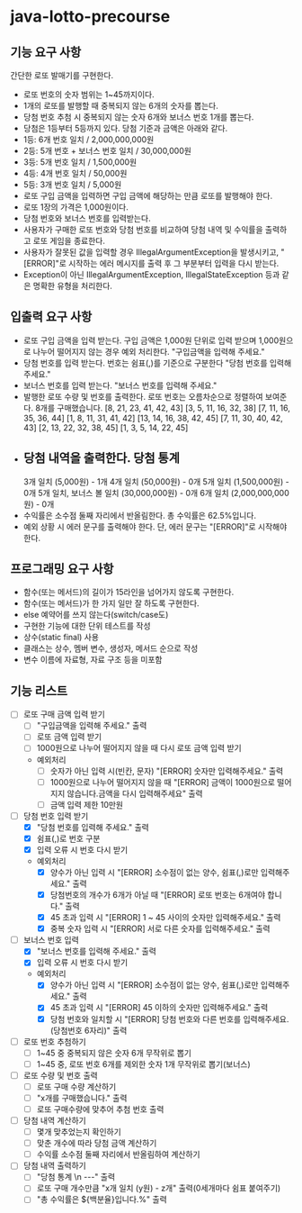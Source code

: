 # java-lotto-precourse

## 기능 요구 사항
간단한 로또 발매기를 구현한다.

- 로또 번호의 숫자 범위는 1~45까지이다.
- 1개의 로또를 발행할 때 중복되지 않는 6개의 숫자를 뽑는다.
- 당첨 번호 추첨 시 중복되지 않는 숫자 6개와 보너스 번호 1개를 뽑는다.
- 당첨은 1등부터 5등까지 있다. 당첨 기준과 금액은 아래와 같다.
- 1등: 6개 번호 일치 / 2,000,000,000원
- 2등: 5개 번호 + 보너스 번호 일치 / 30,000,000원
- 3등: 5개 번호 일치 / 1,500,000원
- 4등: 4개 번호 일치 / 50,000원
- 5등: 3개 번호 일치 / 5,000원
- 로또 구입 금액을 입력하면 구입 금액에 해당하는 만큼 로또를 발행해야 한다.
- 로또 1장의 가격은 1,000원이다.
- 당첨 번호와 보너스 번호를 입력받는다.
- 사용자가 구매한 로또 번호와 당첨 번호를 비교하여 당첨 내역 및 수익률을 출력하고 로또 게임을 종료한다.
- 사용자가 잘못된 값을 입력할 경우 IllegalArgumentException을 발생시키고, "[ERROR]"로 시작하는 에러 메시지를 출력 후 그 부분부터 입력을 다시 받는다.
- Exception이 아닌 IllegalArgumentException, IllegalStateException 등과 같은 명확한 유형을 처리한다.

## 입출력 요구 사항
- 로또 구입 금액을 입력 받는다. 구입 금액은 1,000원 단위로 입력 받으며 1,000원으로 나누어 떨어지지 않는 경우 예외 처리한다.
    "구입금액을 입력해 주세요."
- 당첨 번호를 입력 받는다. 번호는 쉼표(,)를 기준으로 구분한다
    "당첨 번호를 입력해 주세요."
- 보너스 번호를 입력 받는다.
    "보너스 번호를 입력해 주세요."
- 발행한 로또 수량 및 번호를 출력한다. 로또 번호는 오름차순으로 정렬하여 보여준다.
    8개를 구매했습니다.
    [8, 21, 23, 41, 42, 43]
    [3, 5, 11, 16, 32, 38]
    [7, 11, 16, 35, 36, 44]
    [1, 8, 11, 31, 41, 42]
    [13, 14, 16, 38, 42, 45]
    [7, 11, 30, 40, 42, 43]
    [2, 13, 22, 32, 38, 45]
    [1, 3, 5, 14, 22, 45]
- 당첨 내역을 출력한다.
    당첨 통계
    ---
    3개 일치 (5,000원) - 1개
    4개 일치 (50,000원) - 0개
    5개 일치 (1,500,000원) - 0개
    5개 일치, 보너스 볼 일치 (30,000,000원) - 0개
    6개 일치 (2,000,000,000원) - 0개
- 수익률은 소수점 둘째 자리에서 반올림한다.
    총 수익률은 62.5%입니다.
- 예외 상황 시 에러 문구를 출력해야 한다. 단, 에러 문구는 "[ERROR]"로 시작해야 한다.

## 프로그래밍 요구 사항
- 함수(또는 메서드)의 길이가 15라인을 넘어가지 않도록 구현한다.
- 함수(또는 메서드)가 한 가지 일만 잘 하도록 구현한다.
- else 예약어를 쓰지 않는다(switch/case도)
- 구현한 기능에 대한 단위 테스트를 작성
- 상수(static final) 사용
- 클래스는 상수, 멤버 변수, 생성자, 메서드 순으로 작성
- 변수 이름에 자료형, 자료 구조 등을 미포함

## 기능 리스트

- [ ] 로또 구매 금액 입력 받기
  - [ ] "구입금액을 입력해 주세요." 출력
  - [ ] 로또 금액 입력 받기
  - [ ] 1000원으로 나누어 떨어지지 않을 때 다시 로또 금액 입력 받기
  - 예외처리
    - [ ] 숫자가 아닌 입력 시(빈칸, 문자) "[ERROR] 숫자만 입력해주세요." 출력
    - [ ] 1000원으로 나누어 떨어지지 않을 때 "[ERROR] 금액이 1000원으로 떨어지지 않습니다.금액을 다시 입력해주세요" 출력
    - [ ] 금액 입력 제한 10만원
- [ ] 당첨 번호 입력 받기
  - [x] "당첨 번호를 입력해 주세요." 출력
  - [x] 쉼표(,)로 번호 구분
  - [x] 입력 오류 시 번호 다시 받기
  - 예외처리
    - [x] 양수가 아닌 입력 시 "[ERROR] 소수점이 없는 양수, 쉼표(,)로만 입력해주세요." 출력 
    - [x] 당첨번호의 개수가 6개가 아닐 때 "[ERROR] 로또 번호는 6개여야 합니다." 출력
    - [x] 45 초과 입력 시 "[ERROR] 1 ~ 45 사이의 숫자만 입력해주세요." 출력
    - [x] 중복 숫자 입력 시 "[ERROR] 서로 다른 숫자를 입력해주세요." 출력
- [ ] 보너스 번호 입력
  - [x] "보너스 번호를 입력해 주세요." 출력
  - [x] 입력 오류 시 번호 다시 받기
  - 예외처리
    - [x] 양수가 아닌 입력 시 "[ERROR] 소수점이 없는 양수, 쉼표(,)로만 입력해주세요." 출력
    - [x] 45 초과 입력 시 "[ERROR] 45 이하의 숫자만 입력해주세요." 출력
    - [x] 당첨 번호와 일치할 시 "[ERROR] 당첨 번호와 다른 번호를 입력해주세요.(당첨번호 6자리)" 출력
- [ ] 로또 번호 추첨하기
  - [ ] 1~45 중 중복되지 않은 숫자 6개 무작위로 뽑기
  - [ ] 1~45 중, 로또 번호 6개를 제외한 숫자 1개 무작위로 뽑기(보너스)
- [ ] 로또 수량 및 번호 출력
  - [ ] 로또 구매 수량 계산하기
  - [ ] "x개를 구매했습니다." 출력
  - [ ] 로또 구매수량에 맞추어 추첨 번호 출력
- [ ] 당첨 내역 계산하기
  - [ ] 몇개 맞추었는지 확인하기 
  - [ ] 맞춘 개수에 따라 당첨 금액 계산하기  
  - [ ] 수익률 소수점 둘째 자리에서 반올림하여 계산하기
- [ ] 당첨 내역 출력하기 
  - [ ] "당첨 통계 \n ---" 출력
  - [ ] 로또 구매 개수만큼 "x개 일치 (y원) - z개" 출력(0세개마다 쉼표 붙여주기)
  - [ ] "총 수익률은 ${백분율}입니다.%" 출력
